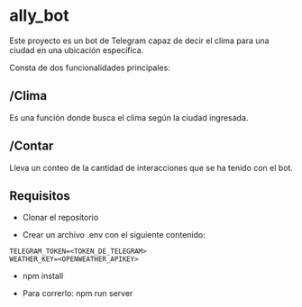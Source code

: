 # ally_bot

Este proyecto es un bot de Telegram capaz de decir el clima para una ciudad en una ubicación específica.

Consta de dos funcionalidades principales:

## /Clima

Es una función donde busca el clima según la ciudad ingresada.

## /Contar

Lleva un conteo de la cantidad de interacciones que se ha tenido con el bot.

## Requisitos

-   Clonar el repositorio

-   Crear un archivo .env con el siguiente contenido:

```
TELEGRAM_TOKEN=<TOKEN_DE_TELEGRAM>
WEATHER_KEY=<OPENWEATHER_APIKEY>
```

-   npm install

-   Para correrlo: npm run server
